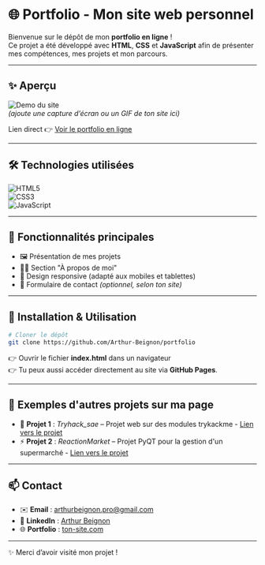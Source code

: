 # 🌐 Portfolio - Mon site web personnel  

Bienvenue sur le dépôt de mon **portfolio en ligne** !  
Ce projet a été développé avec **HTML**, **CSS** et **JavaScript** afin de présenter mes compétences, mes projets et mon parcours.  

---

## ✨ Aperçu  

![Demo du site](preview.png)  
*(ajoute une capture d’écran ou un GIF de ton site ici)*  

Lien direct 👉 [Voir le portfolio en ligne](https://tonpseudo.github.io/ton-repertoire/)  

---

## 🛠️ Technologies utilisées  

![HTML5](https://img.shields.io/badge/HTML5-E34F26?style=for-the-badge&logo=html5&logoColor=white)  
![CSS3](https://img.shields.io/badge/CSS3-1572B6?style=for-the-badge&logo=css3&logoColor=white)  
![JavaScript](https://img.shields.io/badge/JavaScript-F7DF1E?style=for-the-badge&logo=javascript&logoColor=black)  

---

## 📂 Fonctionnalités principales  

- 🖼️ Présentation de mes projets  
- 👨‍💻 Section "À propos de moi"  
- 📱 Design responsive (adapté aux mobiles et tablettes)  
- 📩 Formulaire de contact *(optionnel, selon ton site)*  

---

## 🚀 Installation & Utilisation  

```bash
# Cloner le dépôt
git clone https://github.com/Arthur-Beignon/portfolio
```
👉 Ouvrir le fichier **index.html** dans un navigateur  
👉 Tu peux aussi accéder directement au site via **GitHub Pages**.  

---

## 📸 Exemples d'autres projets sur ma page

- 🎨 **Projet 1** : *Tryhack_sae* – Projet web sur des modules trykackme - [Lien vers le projet](https://github.com/Arthur-Beignon/tryhack_sae)
- ⚡ **Projet 2** : *ReactionMarket* – Projet PyQT pour la gestion d'un supermarché - [Lien vers le projet](https://github.com/Arthur-Beignon/ReactionMarket) 

---

## 📫 Contact  

- ✉️ **Email** : [arthurbeignon.pro@gmail.com](mailto:arthurbeignon.pro@gmail.com)  
- 💼 **LinkedIn** : [Arthur Beignon](https://www.linkedin.com/in/arthur-beignon-b08b14341/)  
- 🌐 **Portfolio** : [ton-site.com](https://ton-site.com)  

---

✨ Merci d’avoir visité mon projet !  
